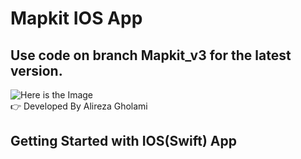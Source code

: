 # Mapkit IOS App
## Use code on branch Mapkit_v3 for the latest version.
![Here is the Image](https://imgur.com/lkWH9qH.png) \
👉 Developed By Alireza Gholami
## Getting Started with IOS(Swift) App
